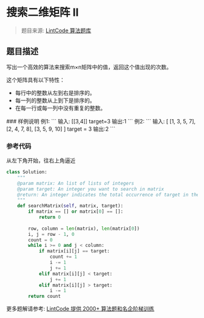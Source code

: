 # 搜索二维矩阵 II
 > 题目来源: [LintCode 算法题库](https://www.lintcode.com/problem/search-a-2d-matrix-ii/?utm_source=sc-github-wzz)
 ## 题目描述
 <p><span style="line-height: 1.42857143;">写出一个高效的算法来搜索m×n矩阵中的值，返回这个值出现的次数。</span></p><p><span style="line-height: 1.42857143;">这个矩阵具有以下特性：</span><br></p><p><ul><li><span style="line-height: 1.42857143;">每行中的整数从左到右是排序的。</span><br></li><li><span style="line-height: 1.42857143;">每一列的整数从上到下是排序的。</span><br></li><li><span style="line-height: 1.42857143;">在每一行或每一列中没有重复的整数。</span></li></ul></p>
 ### 样例说明
 例1:
```
输入:
[[3,4]]
target=3
输出:1
```
例2:
```
输入:
    [
      [1, 3, 5, 7],
      [2, 4, 7, 8],
      [3, 5, 9, 10]
    ]
    target = 3
输出:2
```

 ### 参考代码
 从左下角开始，往右上角逼近
```python
class Solution:
    """
    @param matrix: An list of lists of integers
    @param target: An integer you want to search in matrix
    @return: An integer indicates the total occurrence of target in the given matrix
    """
    def searchMatrix(self, matrix, target):
        if matrix == [] or matrix[0] == []:
            return 0
            
        row, column = len(matrix), len(matrix[0])
        i, j = row - 1, 0
        count = 0
        while i >= 0 and j < column:
            if matrix[i][j] == target:
                count += 1
                i -= 1
                j += 1
            elif matrix[i][j] < target:
                j += 1
            elif matrix[i][j] > target:
                i -= 1
        return count
```
 更多题解请参考: [LintCode 提供 2000+ 算法题和名企阶梯训练](https://www.lintcode.com/problem/?utm_source=sc-github-wzz)